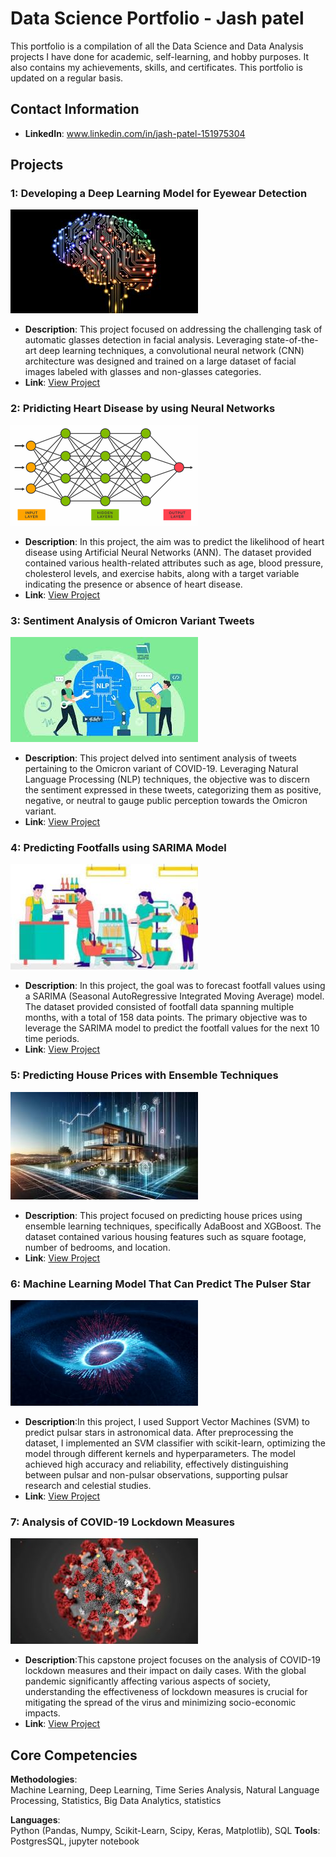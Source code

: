 # Data Science Portfolio - Jash patel

This portfolio is a compilation of all the Data Science and Data Analysis projects I have done for academic, self-learning, and hobby purposes. It also contains my achievements, skills, and certificates. This portfolio is updated on a regular basis.

## Contact Information
- **LinkedIn**: www.linkedin.com/in/jash-patel-151975304

## Projects







### 1: Developing a Deep Learning Model for Eyewear Detection
![Footfall Prediction](https://github.com/jash7-git/Portfolio/blob/main/images/1.jpg)
- **Description**: This project focused on addressing the challenging task of automatic glasses detection in facial analysis. Leveraging state-of-the-art deep learning techniques, a convolutional neural network (CNN) architecture was designed and trained on a large dataset of facial images labeled with glasses and non-glasses categories.
- **Link**: [View Project](https://github.com/jash7-git/Portfolio/tree/main/Developing%20a%20Deep%20Learning%20Model%20for%20Eyewear%20Detection)



### 2: Pridicting Heart Disease by using Neural Networks
![Footfall Prediction](https://github.com/jash7-git/Portfolio/blob/main/images/2.png)
- **Description**: In this project, the aim was to predict the likelihood of heart disease using Artificial Neural Networks (ANN). The dataset provided contained various health-related attributes such as age, blood pressure, cholesterol levels, and exercise habits, along with a target variable indicating the presence or absence of heart disease.
- **Link**: [View Project](https://github.com/jash7-git/Portfolio/tree/main/Pridicting%20Heart%20Disease%20by%20using%20Neural%20Networks)



### 3: Sentiment Analysis of Omicron Variant Tweets
![Footfall Prediction](https://github.com/jash7-git/Portfolio/blob/main/images/3.jpg)
- **Description**: This project delved into sentiment analysis of tweets pertaining to the Omicron variant of COVID-19. Leveraging Natural Language Processing (NLP) techniques, the objective was to discern the sentiment expressed in these tweets, categorizing them as positive, negative, or neutral to gauge public perception towards the Omicron variant.
- **Link**: [View Project](https://github.com/jash7-git/Portfolio/tree/main/Sentiment%20Analysis%20of%20Omicron%20Variant%20Tweets)



### 4: Predicting Footfalls using SARIMA Model
![Footfall Prediction](https://github.com/jash7-git/Portfolio/blob/main/images/4.jpg)
- **Description**: In this project, the goal was to forecast footfall values using a SARIMA (Seasonal AutoRegressive Integrated Moving Average) model. The dataset provided consisted of footfall data spanning multiple months, with a total of 158 data points. The primary objective was to leverage the SARIMA model to predict the footfall values for the next 10 time periods.
- **Link**: [View Project](https://github.com/jash7-git/Portfolio/tree/main/Predicting%20Footfalls%20using%20SARIMA%20Model)



### 5: Predicting House Prices with Ensemble Techniques
![Footfall Prediction](https://github.com/jash7-git/Portfolio/blob/main/images/5.jpg)
- **Description**: This project focused on predicting house prices using ensemble learning techniques, specifically AdaBoost and XGBoost. The dataset contained various housing features such as square footage, number of bedrooms, and location.
- **Link**: [View Project](https://github.com/jash7-git/Portfolio/tree/main/Predicting%20House%20Prices%20with%20Ensemble%20Techniques)



### 6: Machine Learning Model That Can Predict The Pulser Star
![Footfall Prediction](https://github.com/jash7-git/Portfolio/blob/main/images/6.jpg)
- **Description**:In this project, I used Support Vector Machines (SVM) to predict pulsar stars in astronomical data. After preprocessing the dataset, I implemented an SVM classifier with scikit-learn, optimizing the model through different kernels and hyperparameters. The model achieved high accuracy and reliability, effectively distinguishing between pulsar and non-pulsar observations, supporting pulsar research and celestial studies.
- **Link**: [View Project](https://github.com/jash7-git/Portfolio/tree/main/Machine%20Learning%20Model%20That%20Can%20Predict%20The%20Pulser%20Star)



### 7: Analysis of COVID-19 Lockdown Measures
![Footfall Prediction](https://github.com/jash7-git/Portfolio/blob/main/images/7.jpg)
- **Description**:This capstone project focuses on the analysis of COVID-19 lockdown measures and their impact on daily cases. With the global pandemic significantly affecting various aspects of society, understanding the effectiveness of lockdown measures is crucial for mitigating the spread of the virus and minimizing socio-economic impacts.
- **Link**: [View Project](https://github.com/jash7-git/Portfolio/tree/main/Analysis%20of%20COVID-19%20Lockdown%20Measures)

## Core Competencies

**Methodologies**:  
Machine Learning, Deep Learning, Time Series Analysis, Natural Language Processing, Statistics, Big Data Analytics, statistics

**Languages**:  
Python (Pandas, Numpy, Scikit-Learn, Scipy, Keras, Matplotlib), SQL
**Tools**:  
PostgresSQL, jupyter notebook
